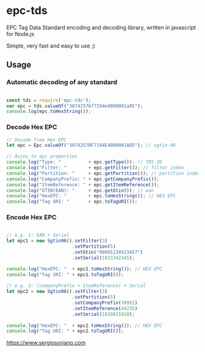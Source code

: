 # epc-tds
EPC Tag Data Standard encoding and decoding library, written in javascript for Node.js

Simple, very fast and easy to use ;)

## Usage

### Automatic decoding of any standard
```js

const tds = require('epc-tds');
var epc = tds.valueOf("3074257bf7194e4000001a85");
console.log(epc.toHexString());

```

### Decode Hex EPC
```js
// Decode from Hex EPC
let epc = Epc.valueOf("3074257BF7194E4000001A85"); // sgtin-96

// Acces to epc properties
console.log("Type: "          + epc.getType()); // TDS ID
console.log("Filter: "        + epc.getFilter()); // filter index
console.log("Partition: "     + epc.getPartition()); // partition index
console.log("CompanyPrefix: " + epc.getCompanyPrefix());
console.log("ItemReference: " + epc.getItemReference());
console.log("GTIN(EAN): "     + epc.getGtin()); // ean
console.log("HexEPC: "        + epc.toHexString()); // HEX EPC
console.log("Tag URI: "       + epc.toTagURI());

```

### Encode Hex EPC
```js

// e.g. 1: EAN + Serial
let epc1 = new Sgtin96().setFilter(3)
                        .setPartition(5)
                        .setGtin("00001234523457")
                        .setSerial(1823342345);

console.log("HexEPC: "  + epc1.toHexString()); // HEX EPC
console.log("Tag URI: " + epc1.toTagURI());
       
// e.g. 2: (companyPrefix + ItemReference) + Serial
let epc2 = new Sgtin96().setFilter(3)
                        .setPartition(5)
                        .setCompanyPrefix(78952)
                        .setItemReference(44235)
                        .setSerial(1010011010);
                        
console.log("HexEPC: "  + epc2.toHexString()); // HEX EPC
console.log("Tag URI: " + epc2.toTagURI());

```
https://www.sergiosoriano.com
